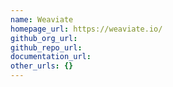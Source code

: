 ```yaml
---
name: Weaviate
homepage_url: https://weaviate.io/
github_org_url:
github_repo_url:
documentation_url:
other_urls: {}
---
```

